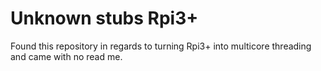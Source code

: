 # Unknown stubs Rpi3+
Found this repository in regards to turning Rpi3+ into multicore threading and came with no read me. 
